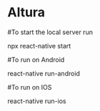 # Altura

#To start the local server run

npx react-native start

#To run on Android

react-native run-android

#To run on IOS

react-native run-ios

